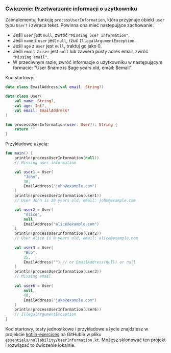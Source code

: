 ### Ćwiczenie: Przetwarzanie informacji o użytkowniku

Zaimplementuj funkcję `processUserInformation`, która przyjmuje obiekt `user` typu `User?` i zwraca tekst. Powinna ona mieć następujące zachowanie:
- Jeśli `user` jest `null`, zwróć `"Missing user information"`.
- Jeśli `name` z `user` jest `null`, rzuć `IllegalArgumentException`.
- Jeśli `age` z `user` jest `null`, traktuj go jako 0.
- Jeśli `email` z `user` jest `null` lub zawiera pusty adres email, zwróć `"Missing email"`.
- W przeciwnym razie, zwróć informacje o użytkowniku w następującym formacie: "User $name is $age years old, email: $email".

Kod startowy:

```kotlin
data class EmailAddress(val email: String?)

data class User(
    val name: String?, 
    val age: Int?, 
    val email: EmailAddress?
)

fun processUserInformation(user: User?): String {
    return ""
}
```

Przykładowe użycia: 

```kotlin
fun main() {
    println(processUserInformation(null))
    // Missing user information

    val user1 = User(
        "John", 
        30, 
        EmailAddress("john@example.com")
    )
    println(processUserInformation(user1))
    // User John is 30 years old, email: john@example.com

    val user2 = User(
        "Alice", 
        null, 
        EmailAddress("alice@example.com")
    )
    println(processUserInformation(user2))
    // User Alice is 0 years old, email: alice@example.com
    
    val user3 = User(
        "Bob", 
        25, 
        EmailAddress("") // or EmailAddress(null) or null
    )
    println(processUserInformation(user3))
    // Missing email
    
    val user6 = User(
        null, 
        40, 
        EmailAddress("jake@example.com")
    )
    println(processUserInformation(user6))
    // IllegalArgumentException
}
```

Kod startowy, testy jednostkowe i przykładowe użycie znajdziesz w projekcie [kotlin-exercises](https://github.com/MarcinMoskala/kotlin-exercises) na GitHubie w pliku `essentials/nullability/UserInformation.kt`. Możesz sklonować ten projekt i rozwiązać to ćwiczenie lokalnie.
